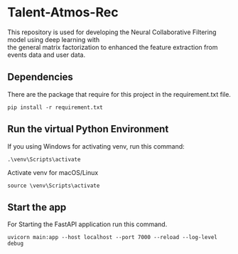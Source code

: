 # Talent-Atmos-Rec

This repository is used for developing the Neural Collaborative Filtering model using deep learning with <br />
the general matrix factorization to enhanced the feature extraction from events data and user data.

## Dependencies
There are the package that require for this project in the requirement.txt file.
```
pip install -r requirement.txt
```

## Run the virtual Python Environment
If you using Windows for activating venv, run this command:
```
.\venv\Scripts\activate
```
Activate venv for macOS/Linux
```
source \venv\Scripts\activate
```

## Start the app
For Starting the FastAPI application run this command.
```
uvicorn main:app --host localhost --port 7000 --reload --log-level debug
```
